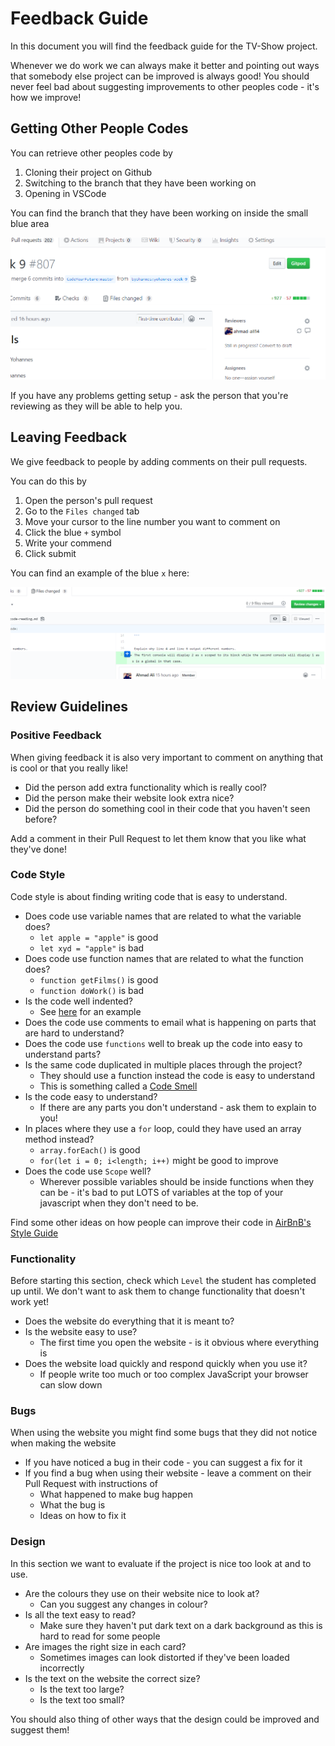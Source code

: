 # Feedback Guide

In this document you will find the feedback guide for the TV-Show project.

Whenever we do work we can always make it better and pointing out ways that somebody else project can be improved is always good! You should never feel bad about suggesting improvements to other peoples code - it's how we improve!

## Getting Other People Codes

You can retrieve other peoples code by

1. Cloning their project on Github
2. Switching to the branch that they have been working on
3. Opening in VSCode

You can find the branch that they have been working on inside the small blue area

![Branch Name](./example-screenshots/reviewing_branch.png)

If you have any problems getting setup - ask the person that you're reviewing as they will be able to help you.

## Leaving Feedback

We give feedback to people by adding comments on their pull requests.

You can do this by

1. Open the person's pull request
2. Go to the `Files changed` tab
3. Move your cursor to the line number you want to comment on
4. Click the blue `+` symbol
5. Write your commend
6. Click submit

You can find an example of the blue `x` here:

![Add Comment](./example-screenshots/add_comment.png)

## Review Guidelines

### Positive Feedback

When giving feedback it is also very important to comment on anything that is cool or that you really like!

- Did the person add extra functionality which is really cool?
- Did the person make their website look extra nice?
- Did the person do something cool in their code that you haven't seen before?

Add a comment in their Pull Request to let them know that you like what they've done!

### Code Style

Code style is about finding writing code that is easy to understand.

- Does code use variable names that are related to what the variable does?
  - `let apple = "apple"` is good
  - `let xyd = "apple"` is bad
- Does code use function names that are related to what the function does?
  - `function getFilms()` is good
  - `function doWork()` is bad
- Is the code well indented?
  - See [here](https://courses.cs.washington.edu/courses/cse154/18au/resources/styleguide/js/spacing-indentation-js.html) for an example
- Does the code use comments to email what is happening on parts that are hard to understand?
- Does the code use `functions` well to break up the code into easy to understand parts?
- Is the same code duplicated in multiple places through the project?
  - They should use a function instead the code is easy to understand
  - This is something called a [Code Smell](https://sourcemaking.com/refactoring/smells)
- Is the code easy to understand?
  - If there are any parts you don't understand - ask them to explain to you!
- In places where they use a `for` loop, could they have used an array method instead?
  - `array.forEach()` is good
  - `for(let i = 0; i<length; i++)` might be good to improve
- Does the code use `Scope` well?
  - Wherever possible variables should be inside functions when they can be - it's bad to put LOTS of variables at the top of your javascript when they don't need to be.

Find some other ideas on how people can improve their code in [AirBnB's Style Guide](https://github.com/airbnb/javascript)

### Functionality

Before starting this section, check which `Level` the student has completed up until. We don't want to ask them to change functionality that doesn't work yet!

- Does the website do everything that it is meant to?
- Is the website easy to use?
  - The first time you open the website - is it obvious where everything is
- Does the website load quickly and respond quickly when you use it?
  - If people write too much or too complex JavaScript your browser can slow down

### Bugs

When using the website you might find some bugs that they did not notice when making the website

- If you have noticed a bug in their code - you can suggest a fix for it
- If you find a bug when using their website - leave a comment on their Pull Request with instructions of
  - What happened to make bug happen
  - What the bug is
  - Ideas on how to fix it

### Design

In this section we want to evaluate if the project is nice too look at and to use.

- Are the colours they use on their website nice to look at?
  - Can you suggest any changes in colour?
- Is all the text easy to read?
  - Make sure they haven't put dark text on a dark background as this is hard to read for some people
- Are images the right size in each card?
  - Sometimes images can look distorted if they've been loaded incorrectly
- Is the text on the website the correct size?
  - Is the text too large?
  - Is the text too small?

You should also thing of other ways that the design could be improved and suggest them!
